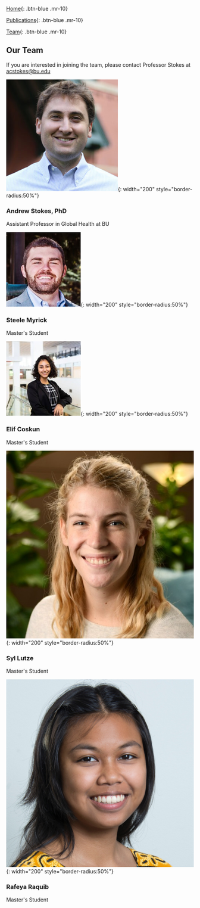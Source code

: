 [Home](https://mortality-surv-and-reporting-proj.github.io/home){: .btn-blue .mr-10} 

[Publications](https://mortality-surv-and-reporting-proj.github.io/publications){: .btn-blue .mr-10} 

[Team](https://mortality-surv-and-reporting-proj.github.io/team){: .btn-blue .mr-10} 

## Our Team 
If you are interested in joining the team, please contact Professor Stokes at acstokes@bu.edu 

![Stokes Photo](Photos/Stokes.jpg){: width="200" style="border-radius:50%"}
### Andrew Stokes, PhD
Assistant Professor in Global Health at BU 

![Steele Photo](Photos/Steele.jpeg){: width="200" style="border-radius:50%"}
### Steele Myrick
Master's Student

![Elif Photo](Photos/Elif.jpeg){: width="200" style="border-radius:50%"}
### Elif Coskun
Master's Student 

![Syl Photo](Photos/Syl.jpeg){: width="200" style="border-radius:50%"}
### Syl Lutze
Master's Student

![Rafeya Photo](Photos/Rafeya.jpeg){: width="200" style="border-radius:50%"}
### Rafeya Raquib 
Master's Student 